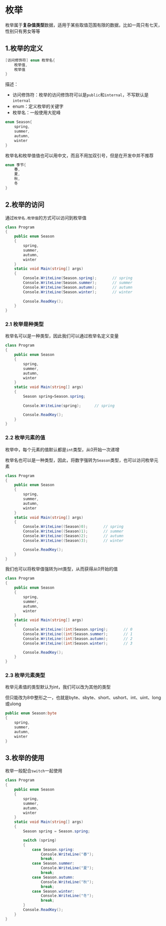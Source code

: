 # 枚举

枚举属于**复杂值类型**数据，适用于某些取值范围有限的数据，比如一周只有七天，性别只有男女等等

## 1.枚举的定义

```cs
[访问修饰符] enum 枚举名{
    枚举值,
    枚举值
}
```

描述：

- 访问修饰符：枚举的访问修饰符可以是`public`和`internal`，不写默认是`internal`
- enum：定义枚举的关键字
- 枚举名：一般使用大驼峰

```cs
enum Season{
    spring,
    summer,
    autumn,
    winter
}
```

枚举名和枚举值值也可以用中文，而且不用加双引号，但是在开发中并不推荐

```cs
enum 季节{
    春,
    夏,
    秋,
    冬
}
```



## 2.枚举的访问

通过`枚举名.枚举值`的方式可以访问到枚举值

```cs {12-15}
class Program
{
    public enum Season
    {
        spring,
        summer,
        autumn,
        winter
    }
    static void Main(string[] args)
    {
        Console.WriteLine(Season.spring);       // spring
        Console.WriteLine(Season.summer);       // summer
        Console.WriteLine(Season.autumn);       // autumn
        Console.WriteLine(Season.winter);       // winter
        
        Console.ReadKey();
    }
}
```



### 2.1 枚举是种类型

枚举名可以是一种类型，因此我们可以通过枚举名定义变量

```cs
class Program
{
    public enum Season
    {
        spring,
        summer,
        autumn,
        winter
    }
    static void Main(string[] args)
    {
        Season spring=Season.spring;
        
        Console.WriteLine(spring);      // spring

        Console.ReadKey();  
    }
}
```



### 2.2 枚举元素的值

枚举中，每个元素的值默认都是`int`类型，从0开始一次递增

枚举名也可以是一种类型，因此，将数字强转为`Season`类型，也可以访问枚举元素

```cs {12-15}
class Program
{
    public enum Season
    {
        spring,
        summer,
        autumn,
        winter
    }
    static void Main(string[] args)
    {
        Console.WriteLine((Season)0);       // spring
        Console.WriteLine((Season)1);       // summer
        Console.WriteLine((Season)2);       // autumn
        Console.WriteLine((Season)3);       // winter

        Console.ReadKey();
    }
}
```

我们也可以将枚举值强转为int类型，从而获得从0开始的值

```cs {12-15}
class Program
{
    public enum Season
    {
        spring,
        summer,
        autumn,
        winter
    }
    static void Main(string[] args)
    {
        Console.WriteLine((int)Season.spring);       // 0
        Console.WriteLine((int)Season.summer);       // 1
        Console.WriteLine((int)Season.autumn);       // 2
        Console.WriteLine((int)Season.winter);       // 3

        Console.ReadKey();
    }
}
```



### 2.3 枚举元素类型

枚举元素值的类型默认为int，我们可以改为其他的类型

但只能改为8中整形之一，也就是byte、sbyte、short、ushort、int、uint、long 或ulong

```cs {1}
public enum Season:byte
{
    spring,
    summer,
    autumn,
    winter
}
```





## 3.枚举的使用

枚举一般配合`switch`一起使用

```cs
class Program
{
    public enum Season
    {
        spring,
        summer,
        autumn,
        winter
    }
    static void Main(string[] args)
    {
        Season spring = Season.spring;

        switch (spring)
        {
            case Season.spring:
                Console.WriteLine("春");
                break;
            case Season.summer:
                Console.WriteLine("夏");
                break;
            case Season.autumn:
                Console.WriteLine("秋");
                break;
            case Season.winter:
                Console.WriteLine("冬");
                break;
        }
        Console.ReadKey();
    }
}
```





